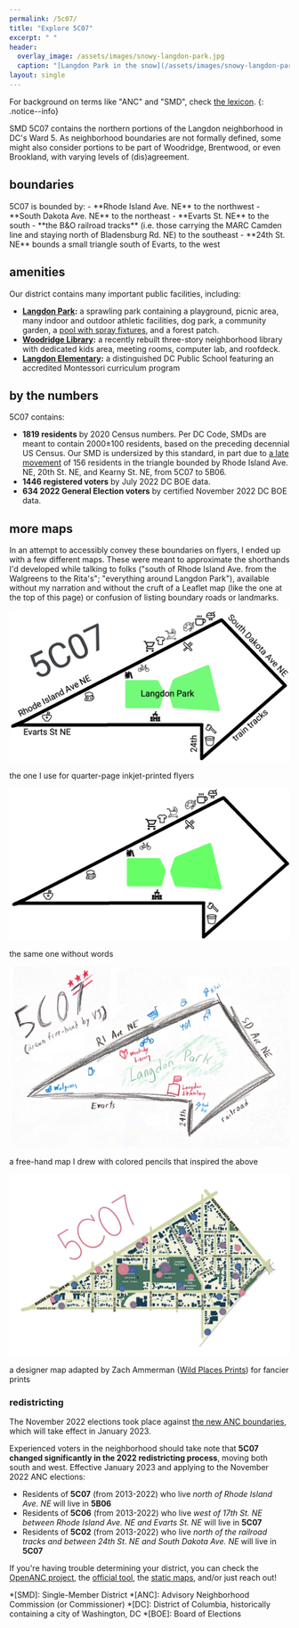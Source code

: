 ```yaml
---
permalink: /5c07/
title: "Explore 5C07"
excerpt: " "
header:
  overlay_image: /assets/images/snowy-langdon-park.jpg
  caption: "[Langdon Park in the snow](/assets/images/snowy-langdon-park.jpg)"
layout: single
---
```

For background on terms like "ANC" and "SMD", check [the lexicon](/ancs/#lexicon).
{: .notice--info}

SMD 5C07 contains the northern portions of the Langdon neighborhood in DC's Ward 5. As neighborhood boundaries are not formally defined, some might also consider portions to be part of Woodridge, Brentwood, or even Brookland, with varying levels of (dis)agreement.

## boundaries
<div id="smd-boundary-map" class="map-container"></div>
5C07 is bounded by:
- **Rhode Island Ave. NE** to the northwest
- **South Dakota Ave. NE** to the northeast
- **Evarts St. NE** to the south
- **the B&O railroad tracks** (i.e. those carrying the MARC Camden line and staying north of Bladensburg Rd. NE) to the southeast
- **24th St. NE** bounds a small triangle south of Evarts, to the west

## amenities
Our district contains many important public facilities, including:
- <i class="fa fa-tree"></i> **[Langdon Park](https://dpr.dc.gov/page/langdon-park-community-center):** a sprawling park containing a <i class="fa fa-person-running"></i>playground, picnic area, many indoor and outdoor athletic facilities, dog park, a community garden, a [pool with spray fixtures](https://dpr.dc.gov/page/langdon-park-pool), and a forest patch.
- <i class="fa fa-book"></i> **[Woodridge Library](https://www.dclibrary.org/woodridge):** a recently rebuilt three-story neighborhood library with dedicated kids area, meeting rooms, computer lab, and roofdeck.
- <i class="fa fa-school"></i> **[Langdon Elementary](https://www.langdonelementaryschool.org/):** a distinguished DC Public School featuring an accredited Montessori curriculum program

## by the numbers
5C07 contains:
- **1819 residents** by 2020 Census numbers. Per DC Code, SMDs are meant to contain 2000&plusmn;100 residents, based on the preceding decennial US Census. Our SMD is undersized by this standard, in part due to [a late movement](https://twitter.com/CM_Silverman/status/1527364130625458176?s=20&t=UgdkJ5P7A9v3iU3KPIgs7Q) of 156 residents in the triangle bounded by Rhode Island Ave. NE, 20th St. NE, and Kearny St. NE, from 5C07 to 5B06.
- **1446 registered voters** by July 2022 DC BOE data.
- **634 2022 General Election voters** by certified November 2022 DC BOE data.

## more maps
In an attempt to accessibly convey these boundaries on flyers, I ended up with a few different maps. These were meant to approximate the shorthands I'd developed while talking to folks ("south of Rhode Island Ave. from the Walgreens to the Rita's"; "everything around Langdon Park"), available without my narration and without the cruft of a Leaflet map (like the one at the top of this page) or confusion of listing boundary roads or landmarks.

[![paint map w/words](/assets/images/maps/paint-words.png)](/assets/images/maps/paint-words.png)
<p class="caption">the one I use for quarter-page inkjet-printed flyers</p>

[![paint map](/assets/images/maps/paint.png)](/assets/images/maps/paint.png)
<p class="caption">the same one without words</p>

[![pencil map](/assets/images/maps/pencil.png)](/assets/images/maps/pencil.png)
<p class="caption">a free-hand map I drew with colored pencils that inspired the above</p>

[![designer map](/assets/images/maps/designer.jpg)](/assets/images/maps/designer.jpg)
<p class="caption">a designer map adapted by Zach Ammerman (<a href="https://www.wildplacesprints.com/">Wild Places Prints</a>) for fancier prints</p>

### redistricting
The November 2022 elections took place against [the new ANC boundaries](https://planning.dc.gov/2023-anc-smd-boundaries), which will take effect in January 2023.

<div id="smd-redistricting-map" class="map-container"></div>

Experienced voters in the neighborhood should take note that **5C07 changed significantly in the 2022 redistricting process**, moving both south and west. Effective January 2023 and applying to the November 2022 ANC elections:
- Residents of **5C07** (from 2013-2022) who live *north of Rhode Island Ave. NE* will live in **5B06**
- Residents of **5C06** (from 2013-2022) who live *west of 17th St. NE between Rhode Island Ave. NE and Evarts St. NE* will live in **5C07**
- Residents of **5C02** (from 2013-2022) who live *north of the railroad tracks and between 24th St. NE and South Dakota Ave. NE* will live in **5C07**

If you're having trouble determining your district, you can check the [OpenANC project](http://openanc.org), the [official tool](https://dcgis.maps.arcgis.com/apps/instant/lookup/index.html?appid=d83784aad3f247d39df1a92422a9df25), the [static maps](https://planning.dc.gov/2023-anc-smd-boundaries), and/or just reach out!

*[SMD]: Single-Member District
*[ANC]: Advisory Neighborhood Commission (or Commissioner)
*[DC]: District of Columbia, historically containing a city of Washington, DC
*[BOE]: Board of Elections

<script>
    smd2023BoundariesLonLat = [[-76.971553217048694, 38.931294015941276], [-76.971686589696475, 38.931230674871365], [-76.972027979802405, 38.931068238164272], [-76.972068988859647, 38.931046628028859], [-76.972158939713211, 38.931008616407198], [-76.972270533749679, 38.93095262926704], [-76.972352226345734, 38.930915300168046], [-76.973505974073717, 38.930352241726233], [-76.973579222217651, 38.930317315070198], [-76.973664258808611, 38.930277787778081], [-76.97376562894533, 38.930230670085095], [-76.973893391520278, 38.93017018086033], [-76.973962498699478, 38.930135847586484], [-76.974090262721347, 38.930070448616355], [-76.974165793611832, 38.930036134662103], [-76.974281904333296, 38.929983389582098], [-76.974369870599304, 38.92994088066785], [-76.974596072171622, 38.9298321637011], [-76.974647449421553, 38.929806330011225], [-76.974706912050394, 38.929778309028954], [-76.974839276075244, 38.929713874120573], [-76.9749156030054, 38.929676713224524], [-76.974960485265981, 38.929655688440647], [-76.975008724208209, 38.929632925753104], [-76.975189359115433, 38.929551475048505], [-76.975698891328221, 38.929298574646587], [-76.976034520355611, 38.929134044063225], [-76.976113303491218, 38.929094072291299], [-76.976223910304739, 38.929040558441727], [-76.976442861327428, 38.928938565617877], [-76.976508655075094, 38.928907500180721], [-76.97662555779516, 38.928855356478046], [-76.976934490892972, 38.928705438447807], [-76.977293525378101, 38.928542485303076], [-76.977769453806786, 38.928307820139779], [-76.978028298901407, 38.92818397774375], [-76.97813419710927, 38.928131758389711], [-76.97818693276777, 38.928105752232298], [-76.978253730788069, 38.92806664157105], [-76.978320526754999, 38.928034043882185], [-76.978449956422864, 38.927964784872181], [-76.978535530890369, 38.927920785994566], [-76.978600238680571, 38.927889827274711], [-76.978708787073614, 38.927842562455481], [-76.978788109547239, 38.927801823262826], [-76.978871606278432, 38.92776271527562], [-76.978930050092458, 38.927736637746399], [-76.978984319513259, 38.927708937940629], [-76.979099119034871, 38.927658421879514], [-76.979267482354629, 38.92758625922945], [-76.979394958139309, 38.92752784483217], [-76.979683188729439, 38.927382870422839], [-76.980060965656662, 38.927207813826833], [-76.980112742163982, 38.927183815486906], [-76.980589413269811, 38.926949598333898], [-76.980637914114325, 38.92692579739915], [-76.980740718909459, 38.926869548441829], [-76.980901778053479, 38.92679948116124], [-76.98114172009636, 38.926682772341138], [-76.981792730665234, 38.926364900002525], [-76.981889106802086, 38.92632190026216], [-76.982009428490471, 38.926261797335911], [-76.982150682769856, 38.926195977202269], [-76.982457908400221, 38.926048476485747], [-76.982891646698164, 38.925837475895477], [-76.982950941468687, 38.925808847117146], [-76.983003212403119, 38.925782649533225], [-76.983098388439316, 38.92573635157224], [-76.983181453644349, 38.925697438612119], [-76.983333050417087, 38.925630825798557], [-76.983497416830943, 38.925548495075745], [-76.98367159727519, 38.925464363828297], [-76.983778974777906, 38.925413022355919], [-76.983855326893519, 38.925376513203808], [-76.983980096221984, 38.925318949198655], [-76.984062330841908, 38.925276873575797], [-76.984212622709265, 38.925210448613008], [-76.984677688898216, 38.924975735693529], [-76.9852882740539, 38.924698402943214], [-76.985339827251764, 38.924677402019192], [-76.985411528213888, 38.924651151738338], [-76.985487727738644, 38.924619659129846], [-76.985597534768331, 38.924574162680059], [-76.985467426995868, 38.92458325398681], [-76.985414978916808, 38.924582139430527], [-76.985373868324771, 38.924574378129869], [-76.985338421628057, 38.924558870370184], [-76.985298732024447, 38.924538929972684], [-76.98525478638922, 38.924522313094862], [-76.985192110223352, 38.924516909187403], [-76.98490103850483, 38.924517052114844], [-76.984513327316293, 38.924517091469284], [-76.984087444361066, 38.924518565678056], [-76.983857262921219, 38.924516552283009], [-76.983722106291964, 38.924515362456177], [-76.983686817949618, 38.924515087286629], [-76.983575186554802, 38.924515522068582], [-76.983419386950473, 38.924516130652954], [-76.983126239187385, 38.924517349863834], [-76.982777206929924, 38.924517082753297], [-76.982686633370477, 38.92451701532174], [-76.982151310056821, 38.924519006711158], [-76.981618524554449, 38.924518023301978], [-76.981314421888897, 38.924516614823439], [-76.981053795418788, 38.924515410792388], [-76.980858786503561, 38.9245158294341], [-76.980764222757529, 38.924515994075357], [-76.980671273488795, 38.924516248990301], [-76.980621569862194, 38.924516330843105], [-76.980215983340472, 38.924518118606294], [-76.980128915432843, 38.924518500201742], [-76.979449555813019, 38.924518923223388], [-76.979124234038707, 38.924517424237848], [-76.979000263521272, 38.924516771446775], [-76.978862915702635, 38.92451611610565], [-76.978826935395716, 38.924516019509852], [-76.978257131158003, 38.924516905811167], [-76.977448034504476, 38.924518103738826], [-76.976569861791717, 38.924514417744504], [-76.976344178418586, 38.924511489620947], [-76.976320883370988, 38.924511755153247], [-76.976120223047602, 38.924514056489954], [-76.975992792188464, 38.924515561798351], [-76.975979991462694, 38.924515649251425], [-76.975636564196449, 38.924514407084231], [-76.975287139221351, 38.924516045302269], [-76.97489942806682, 38.924515962678363], [-76.97467586605066, 38.924514788411038], [-76.974631536515972, 38.924514553589361], [-76.974449790031557, 38.924513613166503], [-76.974272195713581, 38.924511051877403], [-76.97417913169383, 38.924509680105885], [-76.974140037877561, 38.924509130963123], [-76.974082260363531, 38.92451299174251], [-76.974049738892532, 38.92451514652295], [-76.973736640507312, 38.924515887333143], [-76.97337902818704, 38.924516076674578], [-76.972995122749182, 38.924515718350094], [-76.972662304498371, 38.92451609139102], [-76.972332599402478, 38.924517815469137], [-76.972265251633289, 38.924517709423299], [-76.972169304111858, 38.9245175965318], [-76.972168987853337, 38.92444147614917], [-76.972168155844429, 38.924209421611003], [-76.972167580779583, 38.923909984880751], [-76.972167034935339, 38.923535688985623], [-76.972166925873395, 38.923519654146496], [-76.972166608883541, 38.923445425497185], [-76.972166288905896, 38.923378853920021], [-76.972166290593492, 38.923374529925745], [-76.972166613062811, 38.92284375962938], [-76.972168469976921, 38.922813492105803], [-76.972174249493762, 38.922515651284158], [-76.967063966268398, 38.926979915567493], [-76.967183919367557, 38.927093763079057], [-76.967234175896294, 38.927149268406311], [-76.96724789263736, 38.927164586388244], [-76.967286161482988, 38.927206756024852], [-76.967342757842999, 38.927269379648067], [-76.967361431259448, 38.92728992382434], [-76.967619659055671, 38.92751592420651], [-76.967815512914527, 38.927705963671762], [-76.967818049045732, 38.92770830653204], [-76.967900127461093, 38.92778435928215], [-76.96797102346072, 38.927851220428494], [-76.968084687837788, 38.927958540550335], [-76.96849911403514, 38.928354568395051], [-76.968712611297278, 38.928559294630823], [-76.96877820546635, 38.928622190200059], [-76.96883815106456, 38.928679589154655], [-76.968915388755576, 38.928753658057651], [-76.969278293204724, 38.929100664143263], [-76.969326365361809, 38.929147249745427], [-76.969395073031507, 38.929213568937001], [-76.969438303558633, 38.929255378818659], [-76.96948729836636, 38.929302415010127], [-76.96988444690956, 38.929683659695435], [-76.969980823790252, 38.929776199848241], [-76.970031779131503, 38.929825128055555], [-76.970061637693135, 38.92985360197148], [-76.970102044797173, 38.92989209582057], [-76.97012227719064, 38.929911360763789], [-76.970170927210575, 38.929957675909577], [-76.970411641916385, 38.930186998608889], [-76.970807992566662, 38.930569320885134], [-76.971076260946944, 38.93083495255474], [-76.971388454073804, 38.931147527646068], [-76.971412549930349, 38.931168973317618], [-76.971509855873236, 38.9312554768429], [-76.971553217048694, 38.931294015941276]]
    smd2013BoundariesLonLat = [[ -76.974180845461177, 38.933122528555579 ], [ -76.974230209120435, 38.933122359282848 ], [ -76.9742868388836, 38.933122281670997 ], [ -76.974628474200983, 38.93312226624176 ], [ -76.974710281687322, 38.933122238928554 ], [ -76.975316796592594, 38.933122053288336 ], [ -76.975678385076179, 38.933121669661489 ], [ -76.97609518468343, 38.933121224153744 ], [ -76.976124606769218, 38.933121230167117 ], [ -76.976226436451398, 38.933121341005211 ], [ -76.976227282842927, 38.933038825096936 ], [ -76.976227517688116, 38.933026303599618 ], [ -76.976223622370497, 38.932256272770182 ], [ -76.976223637809269, 38.932209970074453 ], [ -76.976223535601875, 38.932136011850979 ], [ -76.976223458203563, 38.932056828813209 ], [ -76.976223460906851, 38.932048721337026 ], [ -76.976226200913416, 38.931440841270678 ], [ -76.976227071699086, 38.931215903979435 ], [ -76.976227325337888, 38.931146990467518 ], [ -76.97622757798527, 38.931081049696495 ], [ -76.976227480462768, 38.93106222231058 ], [ -76.976226704233881, 38.930657595914838 ], [ -76.976226585996585, 38.930597123106438 ], [ -76.976225450129405, 38.930233457390422 ], [ -76.976225243044084, 38.930162742109871 ], [ -76.976314843535434, 38.930162580134443 ], [ -76.97633767901668, 38.930162584759564 ], [ -76.977034737560331, 38.93016362462614 ], [ -76.97788299480635, 38.930164328710582 ], [ -76.978530011363475, 38.930165440262464 ], [ -76.979241372444548, 38.930161424940579 ], [ -76.979281738717361, 38.93015963044045 ], [ -76.979388305673012, 38.930154874876472 ], [ -76.979381973767161, 38.930075960958121 ], [ -76.979381180981562, 38.930065601260907 ], [ -76.979348640911923, 38.929685715037323 ], [ -76.979339008970683, 38.929572821175221 ], [ -76.979325549554403, 38.929415191356441 ], [ -76.979294059440122, 38.929035755672423 ], [ -76.979287623392622, 38.92895873345951 ], [ -76.979281061099456, 38.928879639310757 ], [ -76.979280601276756, 38.928874504490963 ], [ -76.979272453461817, 38.928774781022788 ], [ -76.979268316250128, 38.928724513902488 ], [ -76.979258433144309, 38.928603710669769 ], [ -76.979249343004199, 38.928492636552711 ], [ -76.979232107393869, 38.928274271969258 ], [ -76.979231418261264, 38.9282645428679 ], [ -76.979224882204093, 38.928174999066158 ], [ -76.979186722689988, 38.927850801063954 ], [ -76.979159611978005, 38.927762766982873 ], [ -76.979099119034871, 38.927658421879514 ], [ -76.979267470821952, 38.927586259227418 ], [ -76.979394958139309, 38.92752784483217 ], [ -76.979683177196875, 38.927382870420836 ], [ -76.980060954124042, 38.927207813824879 ], [ -76.980112730631348, 38.927183815484938 ], [ -76.98058940173722, 38.926949598332001 ], [ -76.980637902581762, 38.92692579739726 ], [ -76.980740718909459, 38.926869548441829 ], [ -76.980746293827281, 38.926809418849658 ], [ -76.980755210932244, 38.926714832996744 ], [ -76.980755684800428, 38.926668260078735 ], [ -76.980754191910364, 38.926602048706307 ], [ -76.980753964347997, 38.926590608106729 ], [ -76.980760831460003, 38.926271804902576 ], [ -76.980765070873588, 38.926074793700472 ], [ -76.980766203574319, 38.925680589898995 ], [ -76.980766206951358, 38.925668068337295 ], [ -76.98076612456434, 38.925588705040035 ], [ -76.98076591658544, 38.925504657395322 ], [ -76.980764420705839, 38.924594456575555 ], [ -76.980764211225335, 38.924515994073438 ], [ -76.980671261956715, 38.924516248988404 ], [ -76.980621569862194, 38.924516330843105 ], [ -76.980215983340472, 38.924518118606294 ], [ -76.980128915432843, 38.924518500201742 ], [ -76.97944954428084, 38.92451892322137 ], [ -76.979124234038707, 38.924517424237848 ], [ -76.979000251989191, 38.924516771444708 ], [ -76.978862915702635, 38.92451611610565 ], [ -76.978826935395716, 38.924516019509852 ], [ -76.978257119625809, 38.924516905809021 ], [ -76.977448022972382, 38.924518103736617 ], [ -76.976569861791717, 38.924514417744504 ], [ -76.976344166886506, 38.924511489618602 ], [ -76.976320871838794, 38.924511755150917 ], [ -76.976120211515422, 38.924514056487581 ], [ -76.975992792188464, 38.924515561798351 ], [ -76.975979979930514, 38.924515649249052 ], [ -76.975636552664284, 38.924514407081837 ], [ -76.975287127689171, 38.924516045299825 ], [ -76.974899416534711, 38.924515962675883 ], [ -76.974675854518566, 38.924514788408523 ], [ -76.974631536515972, 38.924514553589361 ], [ -76.974449778499363, 38.92451361316396 ], [ -76.974272184181373, 38.924511051874873 ], [ -76.974179120161679, 38.924509680103327 ], [ -76.974140026345353, 38.92450913096058 ], [ -76.974082248831436, 38.924512991739945 ], [ -76.974049727360438, 38.924515146520392 ], [ -76.973736628975146, 38.924515887330536 ], [ -76.973379016654874, 38.924516076671942 ], [ -76.972995111217017, 38.924515718347436 ], [ -76.972662292966206, 38.924516091388305 ], [ -76.972332587870312, 38.92451781546643 ], [ -76.972265240101109, 38.924517709420563 ], [ -76.972169292579679, 38.924517596529029 ], [ -76.972077611992319, 38.924517394495041 ], [ -76.971976590357443, 38.924517190149743 ], [ -76.971815486108156, 38.924517151409745 ], [ -76.971717231549178, 38.924518569005116 ], [ -76.971619092092837, 38.92452052704509 ], [ -76.97136895978835, 38.924519925537254 ], [ -76.971169430410029, 38.924519804420562 ], [ -76.971118942627243, 38.924519773938542 ], [ -76.970930278019239, 38.924516033753051 ], [ -76.970675070623741, 38.924517771660923 ], [ -76.970339715538771, 38.924517506868369 ], [ -76.970312268927387, 38.924517680066053 ], [ -76.970301774288359, 38.924518578231826 ], [ -76.970285052020671, 38.924520105395835 ], [ -76.970258295496791, 38.924524692833288 ], [ -76.970232230034256, 38.924531352354336 ], [ -76.97020812367947, 38.924541255364304 ], [ -76.970187129495855, 38.924554762491333 ], [ -76.970176804065048, 38.924564669009314 ], [ -76.970169939675742, 38.9245712433313 ], [ -76.970157361735303, 38.924590067509683 ], [ -76.970149741981629, 38.924610424367572 ], [ -76.970147553501533, 38.924631683444325 ], [ -76.970145684376376, 38.924661410423475 ], [ -76.970144174821613, 38.924686182918215 ], [ -76.970143569964563, 38.92475365508087 ], [ -76.97014274218283, 38.925078134545835 ], [ -76.970144183413339, 38.925216583773853 ], [ -76.97014584559588, 38.925378202451085 ], [ -76.970145217352851, 38.925501526175516 ], [ -76.970145096410462, 38.925514948539515 ], [ -76.970144835782378, 38.925586564606263 ], [ -76.97007241281915, 38.925586365917269 ], [ -76.970021901436652, 38.925585812472988 ], [ -76.96991269079524, 38.925584523245014 ], [ -76.969541061474175, 38.925584345909684 ], [ -76.969511019756766, 38.925584329068258 ], [ -76.969477114743299, 38.925584230135343 ], [ -76.969443209228046, 38.92558530227388 ], [ -76.969409303248156, 38.925587455400752 ], [ -76.969375627448585, 38.925590689576261 ], [ -76.969333992128739, 38.925599056395505 ], [ -76.969296748551315, 38.925612225787539 ], [ -76.969294776223393, 38.925612918909906 ], [ -76.969259248437353, 38.9256319171228 ], [ -76.969228446948804, 38.925655420728589 ], [ -76.969080316331215, 38.925783029505567 ], [ -76.969033361933896, 38.925823734672704 ], [ -76.96895421999686, 38.925892357061294 ], [ -76.968868386524946, 38.925966923103104 ], [ -76.96885869565682, 38.925975298257086 ], [ -76.968790742773109, 38.926037167275432 ], [ -76.968721752170211, 38.926098315310512 ], [ -76.968651839171912, 38.92615874239133 ], [ -76.968581003738308, 38.926218538599507 ], [ -76.968375993344495, 38.926396757909842 ], [ -76.968172250097766, 38.926575878031564 ], [ -76.968116872271807, 38.92662477809894 ], [ -76.968058612211578, 38.926671515355935 ], [ -76.96799770056694, 38.926716089861472 ], [ -76.967934022094298, 38.926758321413494 ], [ -76.967738483764876, 38.926895554346906 ], [ -76.967542944723732, 38.927032696866462 ], [ -76.967411665892797, 38.927116347593298 ], [ -76.967406590076124, 38.927119589171738 ], [ -76.967286149950439, 38.927206756021633 ], [ -76.967342746310365, 38.927269379644848 ], [ -76.967361419726899, 38.927289923821107 ], [ -76.967619647522994, 38.927515924203298 ], [ -76.967815501381921, 38.927705963668586 ], [ -76.967818037513126, 38.927708306528892 ], [ -76.967900127461093, 38.92778435928215 ], [ -76.967971011928014, 38.927851220425339 ], [ -76.968084676305025, 38.927958540547174 ], [ -76.968499102502321, 38.928354568391924 ], [ -76.968712599764444, 38.928559294627746 ], [ -76.968778193933488, 38.928622190196975 ], [ -76.968838139531726, 38.928679589151606 ], [ -76.968915377222714, 38.928753658054589 ], [ -76.969278281671805, 38.929100664140236 ], [ -76.96932635382889, 38.929147249742414 ], [ -76.969395061498545, 38.929213568933982 ], [ -76.969438292025686, 38.929255378815647 ], [ -76.969487286833399, 38.929302415007115 ], [ -76.969884435376628, 38.929683659692465 ], [ -76.969980812257305, 38.929776199845286 ], [ -76.970031767598527, 38.929825128052592 ], [ -76.970061626160117, 38.929853601968524 ], [ -76.970102044797173, 38.92989209582057 ], [ -76.970122265657579, 38.929911360760848 ], [ -76.970170915677542, 38.929957675906621 ], [ -76.970411630383282, 38.930186998605983 ], [ -76.970807981033587, 38.93056932088227 ], [ -76.971076249413741, 38.930834952551898 ], [ -76.971388442540629, 38.931147527643233 ], [ -76.971412538397118, 38.93116897331479 ], [ -76.971509844339963, 38.931255476840086 ], [ -76.971553205519015, 38.931294006930123 ], [ -76.971601904750273, 38.931337294687943 ], [ -76.971678285664325, 38.931405145785391 ], [ -76.971688200737603, 38.931414066413033 ], [ -76.971882681924697, 38.931600783527657 ], [ -76.972063698257159, 38.931774579180747 ], [ -76.972150742264418, 38.931858197050495 ], [ -76.972239285251405, 38.93194325653932 ], [ -76.97231272539733, 38.932013718924807 ], [ -76.972358380608938, 38.932057420022389 ], [ -76.972437470331286, 38.932133108482098 ], [ -76.972531202298327, 38.932222673122382 ], [ -76.972594382123432, 38.932283133694341 ], [ -76.972918008052901, 38.932591293221215 ], [ -76.973346319366726, 38.933011088663008 ], [ -76.973370761943315, 38.933033885247951 ], [ -76.973408809274559, 38.933069656883895 ], [ -76.973457590684689, 38.933115349089739 ], [ -76.974180845461177, 38.933122528555579 ]]

    smd2023BoundariesLatLon = []
    for (var i = 0; i < smd2023BoundariesLonLat.length; i++) {
        smd2023BoundariesLatLon.push([smd2023BoundariesLonLat[i][1], smd2023BoundariesLonLat[i][0]]);
    }
    smd2013BoundariesLatLon = []
    for (var i = 0; i < smd2013BoundariesLonLat.length; i++) {
        smd2013BoundariesLatLon.push([smd2013BoundariesLonLat[i][1], smd2013BoundariesLonLat[i][0]]);
    }



    var smdBoundaryMap = L.map('smd-boundary-map', {
        zoomSnap: 0.25
    }).setView([38.92660823705854, -76.97623147988743], 15);
    L.tileLayer('https://{s}.tile.openstreetmap.org/{z}/{x}/{y}.png', {
        maxZoom: 19,
        attribution: '© OpenStreetMap'
    }).addTo(smdBoundaryMap);

    var polygon = L.polygon(smd2023BoundariesLatLon, {color: 'darkblue'}).addTo(smdBoundaryMap);

    var smdRedistrictingMap = L.map('smd-redistricting-map', {
        zoomSnap: 0.25
    }).setView([38.92774335378228, -76.97625293757207], 15);
    L.tileLayer('https://{s}.tile.openstreetmap.org/{z}/{x}/{y}.png', {
        maxZoom: 19,
        attribution: '© OpenStreetMap'
    }).addTo(smdRedistrictingMap);

    var polygon = L.polygon(smd2013BoundariesLatLon, {color: '#7292B2'}).addTo(smdRedistrictingMap);
    var polygon = L.polygon(smd2023BoundariesLatLon, {color: 'darkblue'}).addTo(smdRedistrictingMap);

    /*var smdAmenitiesMap = L.map('smd-amenities-map').setView([38.92660823705854, -76.97623147988743], 15);
    L.tileLayer('https://{s}.tile.openstreetmap.org/{z}/{x}/{y}.png', {
        maxZoom: 19,
        attribution: '© OpenStreetMap'
    }).addTo(smdAmenitiesMap);

    var polygon = L.polygon(smd2023BoundariesLatLon, {color: 'darkblue'}).addTo(smdAmenitiesMap);

    const bookIcon = L.divIcon({
        html: '<i class="fa fa-book fa-2x"></i>',
        iconSize: [20, 20],
        className: 'myDivIcon'
    });
    const treeIcon = L.divIcon({
        html: '<i class="fa fa-tree fa-2x"></i>',
        iconSize: [20, 20],
        className: 'myDivIcon'
    });
    const schoolIcon = L.divIcon({
        html: '<i class="fa fa-school fa-2x"></i>',
        iconSize: [20, 20],
        className: 'myDivIcon'
    });

    L.marker([38.92742383917112, -76.97860517680998],{ icon:  bookIcon}).addTo(smdAmenitiesMap)
        .bindPopup('Woodridge Library')
    L.marker([38.92655170526965, -76.97615724974679],{ icon:  treeIcon}).addTo(smdAmenitiesMap)
        .bindPopup('Langdon Park')
    L.marker([38.92484088262619, -76.97698670649035],{ icon:  schoolIcon}).addTo(smdAmenitiesMap)
        .bindPopup('Langdon Elementary')*/

</script>